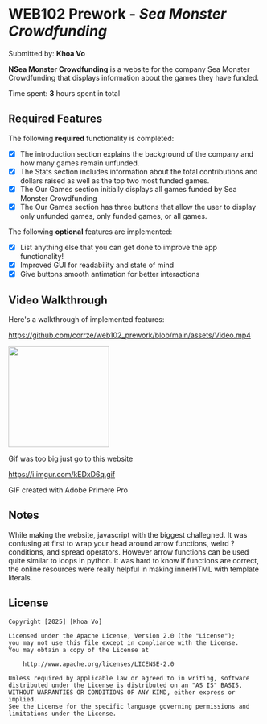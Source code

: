 # WEB102 Prework - *Sea Monster Crowdfunding*

Submitted by: **Khoa Vo**

**NSea Monster Crowdfunding** is a website for the company Sea Monster Crowdfunding that displays information about the games they have funded.

Time spent: **3** hours spent in total

## Required Features

The following **required** functionality is completed:

* [X] The introduction section explains the background of the company and how many games remain unfunded.
* [X] The Stats section includes information about the total contributions and dollars raised as well as the top two most funded games.
* [X] The Our Games section initially displays all games funded by Sea Monster Crowdfunding
* [X] The Our Games section has three buttons that allow the user to display only unfunded games, only funded games, or all games.

The following **optional** features are implemented:

* [X] List anything else that you can get done to improve the app functionality!
* [X] Improved GUI for readability and state of mind
* [X] Give buttons smooth antimation for better interactions

## Video Walkthrough

Here's a walkthrough of implemented features:

https://github.com/corrze/web102_prework/blob/main/assets/Video.mp4

<img src="https://i.imgur.com/S7o4uhl.gif" width="200"><br>



Gif was too big just go to this website

https://i.imgur.com/kEDxD6q.gif

<!-- Replace this with whatever GIF tool you used! -->
GIF created with Adobe Primere Pro
<!-- Recommended tools:
[Kap](https://getkap.co/) for macOS
[ScreenToGif](https://www.screentogif.com/) for Windows
[peek](https://github.com/phw/peek) for Linux. -->

## Notes

While making the website, javascript with the biggest challegned. It was confusing at first to wrap your head around arrow functions, weird ? conditions, and spread operators. However arrow functions can be used quite similar to loops in python. It was hard to know if functions are correct, the online resources were really helpful in making innerHTML with template literals.

## License

    Copyright [2025] [Khoa Vo]

    Licensed under the Apache License, Version 2.0 (the "License");
    you may not use this file except in compliance with the License.
    You may obtain a copy of the License at

        http://www.apache.org/licenses/LICENSE-2.0

    Unless required by applicable law or agreed to in writing, software
    distributed under the License is distributed on an "AS IS" BASIS,
    WITHOUT WARRANTIES OR CONDITIONS OF ANY KIND, either express or implied.
    See the License for the specific language governing permissions and
    limitations under the License.

